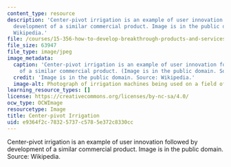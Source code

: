 ```yaml
---
content_type: resource
description: 'Center-pivot irrigation is an example of user innovation followed by
  development of a similar commercial product. Image is in the public domain. Source:
  Wikipedia.'
file: /courses/15-356-how-to-develop-breakthrough-products-and-services-spring-2012/e9364f2c78325737c5785e372c8330cc_15-356s12.jpg
file_size: 63947
file_type: image/jpeg
image_metadata:
  caption: 'Center-pivot irrigation is an example of user innovation followed by development
    of a similar commercial product. (Image is in the public domain. Source: [Wikipedia](http://en.wikipedia.org/wiki/File:PivotIrrigationOnCotton.jpg).)'
  credit: 'Image is in the public domain. Source: Wikipedia.'
  image-alt: Photograph of irrigation machines being used on a field of cotton.
learning_resource_types: []
license: https://creativecommons.org/licenses/by-nc-sa/4.0/
ocw_type: OCWImage
resourcetype: Image
title: Center-pivot Irrigation
uid: e9364f2c-7832-5737-c578-5e372c8330cc
---
```

Center-pivot irrigation is an example of user innovation followed by development of a similar commercial product. Image is in the public domain. Source: Wikipedia.
